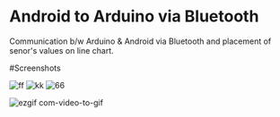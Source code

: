 # Android to Arduino via Bluetooth

Communication b/w Arduino &amp; Android via Bluetooth and placement of senor's values on line chart.

#Screenshots

![ff](https://user-images.githubusercontent.com/45632199/62837411-8685ca80-bc88-11e9-8b70-75709f6011a2.jpeg)
![kk](https://user-images.githubusercontent.com/45632199/62837392-51797800-bc88-11e9-899a-881ff76618e9.jpeg)
![66](https://user-images.githubusercontent.com/45632199/62837400-63f3b180-bc88-11e9-8cc8-ccc581dc559c.jpeg)

![ezgif com-video-to-gif](https://user-images.githubusercontent.com/45632199/62837773-0877f280-bc8d-11e9-8c17-08b90450ef26.gif)




